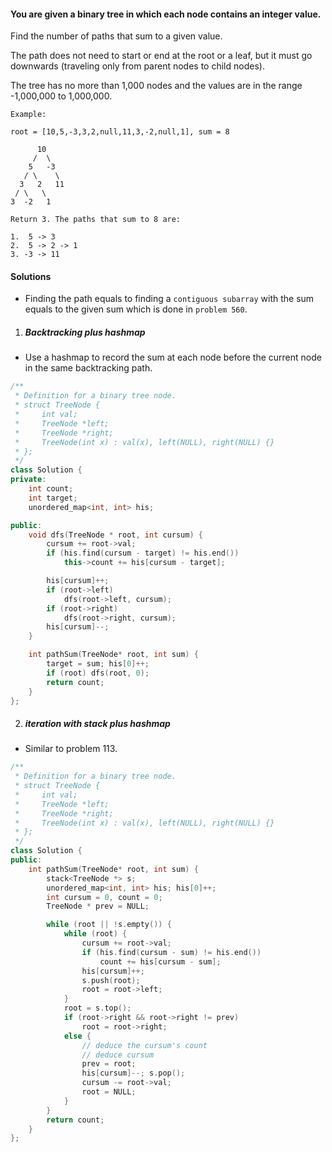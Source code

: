 #### You are given a binary tree in which each node contains an integer value.

Find the number of paths that sum to a given value.

The path does not need to start or end at the root or a leaf, but it must go downwards (traveling only from parent nodes to child nodes).

The tree has no more than 1,000 nodes and the values are in the range -1,000,000 to 1,000,000.

```
Example:

root = [10,5,-3,3,2,null,11,3,-2,null,1], sum = 8

      10
     /  \
    5   -3
   / \    \
  3   2   11
 / \   \
3  -2   1

Return 3. The paths that sum to 8 are:

1.  5 -> 3
2.  5 -> 2 -> 1
3. -3 -> 11
```

#### Solutions

- Finding the path equals to finding a `contiguous subarray` with the sum equals to the given sum which is done in `problem 560`.

1. ##### Backtracking plus hashmap

- Use a hashmap to record the sum at each node before the current node in the same backtracking path.

```c++
/**
 * Definition for a binary tree node.
 * struct TreeNode {
 *     int val;
 *     TreeNode *left;
 *     TreeNode *right;
 *     TreeNode(int x) : val(x), left(NULL), right(NULL) {}
 * };
 */
class Solution {
private:
    int count;
    int target;
    unordered_map<int, int> his;

public:
    void dfs(TreeNode * root, int cursum) {
        cursum += root->val;
        if (his.find(cursum - target) != his.end())
            this->count += his[cursum - target];

        his[cursum]++;
        if (root->left)
            dfs(root->left, cursum);
        if (root->right)
            dfs(root->right, cursum);
        his[cursum]--;
    }

    int pathSum(TreeNode* root, int sum) {
        target = sum; his[0]++;
        if (root) dfs(root, 0);
        return count;
    }
};
```

2. ##### iteration with stack plus hashmap

- Similar to problem 113.

```c++
/**
 * Definition for a binary tree node.
 * struct TreeNode {
 *     int val;
 *     TreeNode *left;
 *     TreeNode *right;
 *     TreeNode(int x) : val(x), left(NULL), right(NULL) {}
 * };
 */
class Solution {
public:
    int pathSum(TreeNode* root, int sum) {
        stack<TreeNode *> s;
        unordered_map<int, int> his; his[0]++;
        int cursum = 0, count = 0;
        TreeNode * prev = NULL;

        while (root || !s.empty()) {
            while (root) {
                cursum += root->val;
                if (his.find(cursum - sum) != his.end())
                    count += his[cursum - sum];
                his[cursum]++;
                s.push(root);
                root = root->left;
            }
            root = s.top();
            if (root->right && root->right != prev)
                root = root->right;
            else {
                // deduce the cursum's count
                // deduce cursum
                prev = root;
                his[cursum]--; s.pop();
                cursum -= root->val;
                root = NULL;
            }
        }
        return count;
    }
};
```